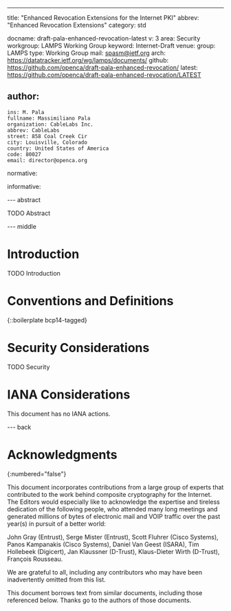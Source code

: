 ---
title: "Enhanced Revocation Extensions for the Internet PKI"
abbrev: "Enhanced Revocation Extensions"
category: std

docname: draft-pala-enhanced-revocation-latest
v: 3
area: Security
workgroup: LAMPS Working Group
keyword: Internet-Draft
venue:
  group: LAMPS
  type: Working Group
  mail: spasm@ietf.org
  arch: https://datatracker.ietf.org/wg/lamps/documents/
  github: https://github.com/openca/draft-pala-enhanced-revocation/
  latest: https://github.com/openca/draft-pala-enhanced-revocation/LATEST

author:
 -
    ins: M. Pala
    fullname: Massimiliano Pala
    organization: CableLabs Inc.
    abbrev: CableLabs
    street: 858 Coal Creek Cir
    city: Louisville, Colorado
    country: United States of America
    code: 80027
    email: director@openca.org

normative:

informative:


--- abstract

TODO Abstract


--- middle

# Introduction

TODO Introduction


# Conventions and Definitions

{::boilerplate bcp14-tagged}


# Security Considerations

TODO Security


# IANA Considerations

This document has no IANA actions.


--- back

# Acknowledgments
{:numbered="false"}

This document incorporates contributions from a large group of experts that
contributed to the work behind composite cryptography for the Internet.
The Editors would especially like to acknowledge the expertise and tireless
dedication of the following people, who attended many long meetings and
generated millions of bytes of electronic mail and VOIP traffic over the
past year(s) in pursuit of a better world:

John Gray (Entrust),
Serge Mister (Entrust),
Scott Fluhrer (Cisco Systems),
Panos Kampanakis (Cisco Systems),
Daniel Van Geest (ISARA),
Tim Hollebeek (Digicert),
Jan Klaussner (D-Trust),
Klaus-Dieter Wirth (D-Trust),
François Rousseau.

We are grateful to all, including any contributors who may have
been inadvertently omitted from this list.

This document borrows text from similar documents, including those referenced
below. Thanks go to the authors of those documents.
